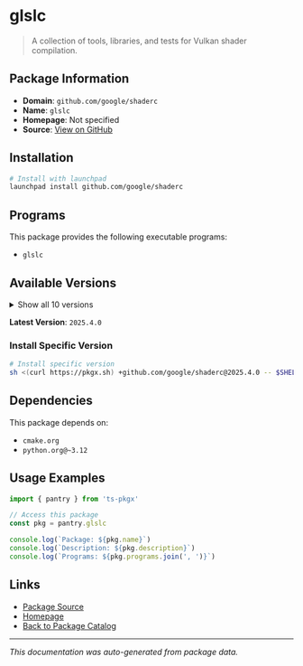 # glslc

> A collection of tools, libraries, and tests for Vulkan shader compilation.

## Package Information

- **Domain**: `github.com/google/shaderc`
- **Name**: `glslc`
- **Homepage**: Not specified
- **Source**: [View on GitHub](https://github.com/pkgxdev/pantry/tree/main/projects/github.com/google/shaderc/package.yml)

## Installation

```bash
# Install with launchpad
launchpad install github.com/google/shaderc
```

## Programs

This package provides the following executable programs:

- `glslc`

## Available Versions

<details>
<summary>Show all 10 versions</summary>

- `2025.4.0`, `2025.3.0`, `2025.2.0`, `2025.1.0`, `2024.4.0`
- `2024.3.0`, `2024.2.0`, `2024.1.0`, `2024.0.0`, `2023.8.0`

</details>

**Latest Version**: `2025.4.0`

### Install Specific Version

```bash
# Install specific version
sh <(curl https://pkgx.sh) +github.com/google/shaderc@2025.4.0 -- $SHELL -i
```

## Dependencies

This package depends on:

- `cmake.org`
- `python.org@~3.12`

## Usage Examples

```typescript
import { pantry } from 'ts-pkgx'

// Access this package
const pkg = pantry.glslc

console.log(`Package: ${pkg.name}`)
console.log(`Description: ${pkg.description}`)
console.log(`Programs: ${pkg.programs.join(', ')}`)
```

## Links

- [Package Source](https://github.com/pkgxdev/pantry/tree/main/projects/github.com/google/shaderc/package.yml)
- [Homepage](#)
- [Back to Package Catalog](../../../package-catalog.md)

---

*This documentation was auto-generated from package data.*
